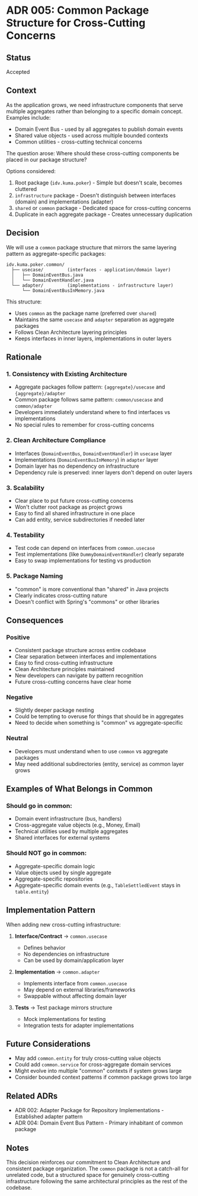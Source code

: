 # ADR 005: Common Package Structure for Cross-Cutting Concerns

## Status

Accepted

## Context

As the application grows, we need infrastructure components that serve multiple aggregates rather than belonging to a specific domain concept. Examples include:
- Domain Event Bus - used by all aggregates to publish domain events
- Shared value objects - used across multiple bounded contexts
- Common utilities - cross-cutting technical concerns

The question arose: Where should these cross-cutting components be placed in our package structure?

Options considered:
1. Root package (`idv.kuma.poker`) - Simple but doesn't scale, becomes cluttered
2. `infrastructure` package - Doesn't distinguish between interfaces (domain) and implementations (adapter)
3. `shared` or `common` package - Dedicated space for cross-cutting concerns
4. Duplicate in each aggregate package - Creates unnecessary duplication

## Decision

We will use a `common` package structure that mirrors the same layering pattern as aggregate-specific packages:

```
idv.kuma.poker.common/
  ├── usecase/         (interfaces - application/domain layer)
  │   ├── DomainEventBus.java
  │   └── DomainEventHandler.java
  └── adapter/         (implementations - infrastructure layer)
      └── DomainEventBusInMemory.java
```

This structure:
- Uses `common` as the package name (preferred over `shared`)
- Maintains the same `usecase` and `adapter` separation as aggregate packages
- Follows Clean Architecture layering principles
- Keeps interfaces in inner layers, implementations in outer layers

## Rationale

### 1. Consistency with Existing Architecture
- Aggregate packages follow pattern: `{aggregate}/usecase` and `{aggregate}/adapter`
- Common package follows same pattern: `common/usecase` and `common/adapter`
- Developers immediately understand where to find interfaces vs implementations
- No special rules to remember for cross-cutting concerns

### 2. Clean Architecture Compliance
- Interfaces (`DomainEventBus`, `DomainEventHandler`) in `usecase` layer
- Implementations (`DomainEventBusInMemory`) in `adapter` layer
- Domain layer has no dependency on infrastructure
- Dependency rule is preserved: inner layers don't depend on outer layers

### 3. Scalability
- Clear place to put future cross-cutting concerns
- Won't clutter root package as project grows
- Easy to find all shared infrastructure in one place
- Can add entity, service subdirectories if needed later

### 4. Testability
- Test code can depend on interfaces from `common.usecase`
- Test implementations (like `DummyDomainEventHandler`) clearly separate
- Easy to swap implementations for testing vs production

### 5. Package Naming
- "common" is more conventional than "shared" in Java projects
- Clearly indicates cross-cutting nature
- Doesn't conflict with Spring's "commons" or other libraries

## Consequences

### Positive
- Consistent package structure across entire codebase
- Clear separation between interfaces and implementations
- Easy to find cross-cutting infrastructure
- Clean Architecture principles maintained
- New developers can navigate by pattern recognition
- Future cross-cutting concerns have clear home

### Negative
- Slightly deeper package nesting
- Could be tempting to overuse for things that should be in aggregates
- Need to decide when something is "common" vs aggregate-specific

### Neutral
- Developers must understand when to use `common` vs aggregate packages
- May need additional subdirectories (entity, service) as common layer grows

## Examples of What Belongs in Common

### Should go in common:
- Domain event infrastructure (bus, handlers)
- Cross-aggregate value objects (e.g., Money, Email)
- Technical utilities used by multiple aggregates
- Shared interfaces for external systems

### Should NOT go in common:
- Aggregate-specific domain logic
- Value objects used by single aggregate
- Aggregate-specific repositories
- Aggregate-specific domain events (e.g., `TableSettledEvent` stays in `table.entity`)

## Implementation Pattern

When adding new cross-cutting infrastructure:

1. **Interface/Contract** → `common.usecase`
   - Defines behavior
   - No dependencies on infrastructure
   - Can be used by domain/application layer

2. **Implementation** → `common.adapter`
   - Implements interface from `common.usecase`
   - May depend on external libraries/frameworks
   - Swappable without affecting domain layer

3. **Tests** → Test package mirrors structure
   - Mock implementations for testing
   - Integration tests for adapter implementations

## Future Considerations

- May add `common.entity` for truly cross-cutting value objects
- Could add `common.service` for cross-aggregate domain services
- Might evolve into multiple "common" contexts if system grows large
- Consider bounded context patterns if common package grows too large

## Related ADRs

- ADR 002: Adapter Package for Repository Implementations - Established adapter pattern
- ADR 004: Domain Event Bus Pattern - Primary inhabitant of common package

## Notes

This decision reinforces our commitment to Clean Architecture and consistent package organization. The `common` package is not a catch-all for unrelated code, but a structured space for genuinely cross-cutting infrastructure following the same architectural principles as the rest of the codebase.